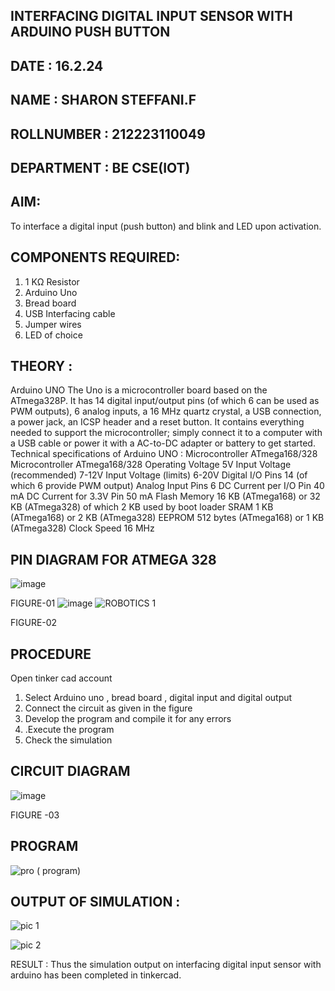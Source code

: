 ## INTERFACING DIGITAL INPUT SENSOR WITH ARDUINO PUSH BUTTON
## DATE : 16.2.24
## NAME : SHARON STEFFANI.F																			             
## ROLLNUMBER : 212223110049
## DEPARTMENT : BE CSE(IOT)


## AIM:
To interface a digital input (push button) and blink and LED upon activation.
## COMPONENTS REQUIRED:
1.	1 KΩ Resistor 
2.	Arduino Uno 
3.	Bread board 
4.	USB Interfacing cable 
5.	Jumper wires 
6.	LED of choice 
## THEORY :
Arduino UNO
 	  The Uno is a microcontroller board based on the ATmega328P. It has 14 digital input/output pins (of which 6 can be used as PWM outputs), 6 analog inputs, a 16 MHz quartz crystal, a USB connection, a power jack, an ICSP header and a reset button. It contains everything needed to support the microcontroller; simply connect it to a computer with a USB cable or power it with a AC-to-DC adapter or battery to get started.
	Technical specifications of Arduino UNO :
Microcontroller	ATmega168/328
Microcontroller	ATmega168/328
Operating Voltage	5V
Input Voltage (recommended)	7-12V
Input Voltage (limits)	6-20V
Digital I/O Pins	14 (of which 6 provide PWM output)
Analog Input Pins	6
DC Current per I/O Pin	40 mA
DC Current for 3.3V Pin	50 mA
Flash Memory	16 KB (ATmega168) or 32 KB (ATmega328) of which 2 KB used by boot loader
SRAM	1 KB (ATmega168) or 2 KB (ATmega328)
EEPROM	512 bytes (ATmega168) or 1 KB (ATmega328)
Clock Speed	16 MHz
## PIN DIAGRAM FOR ATMEGA 328
 
![image](https://user-images.githubusercontent.com/36288975/163530394-115baee4-7ed1-49fe-9cce-d7b625e11e85.png)

FIGURE-01
![image](https://user-images.githubusercontent.com/36288975/163530431-4d390e98-0942-42d8-95b8-f57d348e6ad8.png)
![ROBOTICS 1](https://github.com/Sharonsteffani2005/-INTERFACING-DIGITAL-INPUT-SENSOR-WITH-ARDUINO-PUSH-BUTTON-/assets/144979934/9ef60553-11c4-463c-b27e-46982a915f8f)


FIGURE-02
## PROCEDURE 
 Open tinker cad account 
1.	Select Arduino uno , bread board , digital input and digital output 
2.	Connect the circuit as given in the figure 
3.	Develop the program and compile it for any errors 
4.	 .Execute the program 
5.	Check the simulation 



## CIRCUIT DIAGRAM 


![image](https://user-images.githubusercontent.com/36288975/163530437-87a0afbd-b3c9-44ad-b907-5de63486fb9d.png)



FIGURE -03




## PROGRAM 
 
![pro ( program)](https://github.com/Sharonsteffani2005/-INTERFACING-DIGITAL-INPUT-SENSOR-WITH-ARDUINO-PUSH-BUTTON-/assets/144979934/1c2c81cc-fc4f-4441-ba4c-7b6b6868d781)


## OUTPUT OF SIMULATION :
![pic 1](https://github.com/Sharonsteffani2005/-INTERFACING-DIGITAL-INPUT-SENSOR-WITH-ARDUINO-PUSH-BUTTON-/assets/144979934/1b917e4b-7473-46c9-88da-556565e9bf15)


![pic 2](https://github.com/Sharonsteffani2005/-INTERFACING-DIGITAL-INPUT-SENSOR-WITH-ARDUINO-PUSH-BUTTON-/assets/144979934/1f464490-b89d-48fa-a328-0b182a887fa3)

RESULT : Thus the simulation output on interfacing digital input sensor with arduino has been completed in tinkercad.


